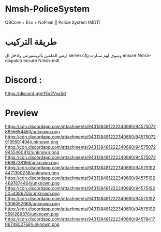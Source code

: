 # Nmsh-PoliceSystem
QBCore + Esx + NoPixel || Police System (MDT)

# طريقة التركيب
ارمي الملفين بالريسورس
وادخل ال server.cfg
وسوي لهم ستارت
ensure Nmsh-dispatch
ensure Nmsh-mdt

# Discord :
https://discord.gg/rfEs2VvaSd

# Preview
https://cdn.discordapp.com/attachments/943138481222340690/945750728855654450/unknown.png
https://cdn.discordapp.com/attachments/943138481222340690/945750729199591494/unknown.png
https://cdn.discordapp.com/attachments/943138481222340690/945750729455460412/unknown.png
https://cdn.discordapp.com/attachments/943138481222340690/945750729698738196/unknown.png
https://cdn.discordapp.com/attachments/943138481222340690/945751924471390238/unknown.png
https://cdn.discordapp.com/attachments/943138481222340690/945751924697874464/unknown.png
https://cdn.discordapp.com/attachments/943138481222340690/945751925054386256/unknown.png
https://cdn.discordapp.com/attachments/943138481222340690/945751925306052668/unknown.png
https://cdn.discordapp.com/attachments/943138481222340690/945751925591269376/unknown.png
https://cdn.discordapp.com/attachments/943138481222340690/945784170674802768/unknown.png
